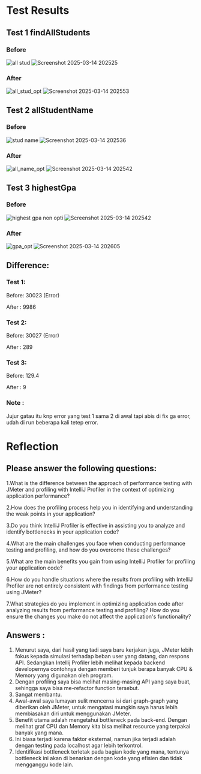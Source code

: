 # Test Results

## Test 1 findAllStudents

### Before 
![all stud](https://github.com/user-attachments/assets/adfb19c5-813b-4abf-96d5-d622cc49e9e8)
![Screenshot 2025-03-14 202525](https://github.com/user-attachments/assets/0b603176-a183-4a8f-a444-a5a781071441)

### After
![all_stud_opt](https://github.com/user-attachments/assets/2d5d8f70-81c0-4b65-85d3-b8847c7c2340)
![Screenshot 2025-03-14 202553](https://github.com/user-attachments/assets/8c4d35cf-6b6d-4e5e-b640-a8371d6ee54c)

## Test 2 allStudentName

### Before 
![stud name](https://github.com/user-attachments/assets/6a12e7fb-a371-4236-8ef6-7ca55dde6ce6)
![Screenshot 2025-03-14 202536](https://github.com/user-attachments/assets/4f309e37-1802-46db-9e95-1b00a7449e66)

### After
![all_name_opt](https://github.com/user-attachments/assets/c0735b06-6bd5-425b-b17a-db8806222900)
![Screenshot 2025-03-14 202542](https://github.com/user-attachments/assets/6e82fcf6-e88f-442d-a1c3-4b1322266093)

## Test 3 highestGpa

### Before
![highest gpa non opti](https://github.com/user-attachments/assets/98f7b7ad-9f68-46b2-ada1-2ef0dc9dcef8)
![Screenshot 2025-03-14 202542](https://github.com/user-attachments/assets/cf0553a2-bd51-48c9-b60e-73feea30cd79)

### After
![gpa_opt](https://github.com/user-attachments/assets/571ebfd0-97a3-4318-92e1-34b937c6b81a)
![Screenshot 2025-03-14 202605](https://github.com/user-attachments/assets/c2445f05-8807-4391-b0d7-101771c44ec0)

## Difference:

### Test 1:
Before: 30023 (Error)

After : 9986

### Test 2:
Before: 30027 (Error)

After : 289

### Test 3:
Before: 129.4

After : 9

### Note : 
Jujur gatau itu knp error yang test 1 sama 2 di awal tapi abis di fix ga error, udah di run beberapa kali tetep error.

# Reflection
## Please answer the following questions:
1.What is the difference between the approach of performance testing with JMeter and profiling with IntelliJ Profiler in the context of optimizing application performance?

2.How does the profiling process help you in identifying and understanding the weak points in your application?

3.Do you think IntelliJ Profiler is effective in assisting you to analyze and identify bottlenecks in your application code?

4.What are the main challenges you face when conducting performance testing and profiling, and how do you overcome these challenges?

5.What are the main benefits you gain from using IntelliJ Profiler for profiling your application code?

6.How do you handle situations where the results from profiling with IntelliJ Profiler are not entirely consistent with findings from performance testing using JMeter?

7.What strategies do you implement in optimizing application code after analyzing results from performance testing and profiling? How do you ensure the changes you make do not affect the application's functionality?

## Answers :

1. Menurut saya, dari hasil yang tadi saya baru kerjakan juga, JMeter lebih fokus kepada simulasi terhadap beban user yang datang, dan respons API. Sedangkan Intellij Profiler lebih melihat kepada backend developernya
contohnya dengan memberi tunjuk berapa banyak CPU & Memory yang digunakan oleh program.
2. Dengan profiling saya bisa melihat masing-masing API yang saya buat, sehingga saya bisa me-refactor function tersebut.
3. Sangat membantu.
4. Awal-awal saya lumayan sulit mencerna isi dari graph-graph yang diberikan oleh JMeter, untuk mengatasi mungkin saya harus lebih membiasakan diri untuk menggunakan JMeter.
5. Benefit utama adalah mengetahui bottleneck pada back-end. Dengan melihat graf CPU dan Memory kita bisa melihat resource yang terpakai banyak yang mana.
6. Ini biasa terjadi karena faktor eksternal, namun jika terjadi adalah dengan testing pada localhost agar lebih terkontrol.
7. Identifikasi bottleneck terletak pada bagian kode yang mana, tentunya bottleneck ini akan di benarkan dengan kode yang efisien dan tidak mengganggu kode lain.


